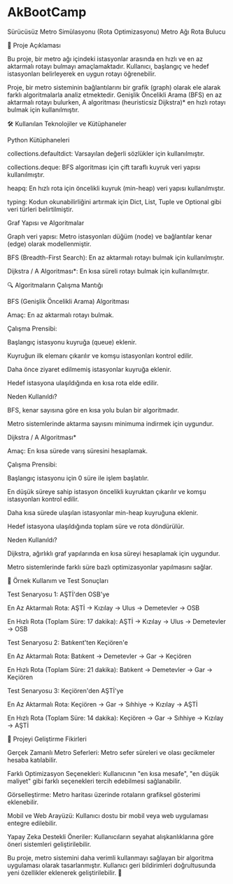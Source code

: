 # AkBootCamp
Sürücüsüz Metro Simülasyonu (Rota Optimizasyonu) 
Metro Ağı Rota Bulucu

📌 Proje Açıklaması

Bu proje, bir metro ağı içindeki istasyonlar arasında en hızlı ve en az aktarmalı rotayı bulmayı amaçlamaktadır. Kullanıcı, başlangıç ve hedef istasyonları belirleyerek en uygun rotayı öğrenebilir.

Proje, bir metro sisteminin bağlantılarını bir grafik (graph) olarak ele alarak farklı algoritmalarla analiz etmektedir. Genişlik Öncelikli Arama (BFS) en az aktarmalı rotayı bulurken, A algoritması (heuristicsiz Dijkstra)* en hızlı rotayı bulmak için kullanılmıştır.

🛠 Kullanılan Teknolojiler ve Kütüphaneler

Python Kütüphaneleri

collections.defaultdict: Varsayılan değerli sözlükler için kullanılmıştır.

collections.deque: BFS algoritması için çift taraflı kuyruk veri yapısı kullanılmıştır.

heapq: En hızlı rota için öncelikli kuyruk (min-heap) veri yapısı kullanılmıştır.

typing: Kodun okunabilirliğini artırmak için Dict, List, Tuple ve Optional gibi veri türleri belirtilmiştir.

Graf Yapısı ve Algoritmalar

Graph veri yapısı: Metro istasyonları düğüm (node) ve bağlantılar kenar (edge) olarak modellenmiştir.

BFS (Breadth-First Search): En az aktarmalı rotayı bulmak için kullanılmıştır.

Dijkstra / A Algoritması*: En kısa süreli rotayı bulmak için kullanılmıştır.

🔍 Algoritmaların Çalışma Mantığı

BFS (Genişlik Öncelikli Arama) Algoritması

Amaç: En az aktarmalı rotayı bulmak.

Çalışma Prensibi:

Başlangıç istasyonu kuyruğa (queue) eklenir.

Kuyruğun ilk elemanı çıkarılır ve komşu istasyonları kontrol edilir.

Daha önce ziyaret edilmemiş istasyonlar kuyruğa eklenir.

Hedef istasyona ulaşıldığında en kısa rota elde edilir.

Neden Kullanıldı?

BFS, kenar sayısına göre en kısa yolu bulan bir algoritmadır.

Metro sistemlerinde aktarma sayısını minimuma indirmek için uygundur.

Dijkstra / A Algoritması*

Amaç: En kısa sürede varış süresini hesaplamak.

Çalışma Prensibi:

Başlangıç istasyonu için 0 süre ile işlem başlatılır.

En düşük süreye sahip istasyon öncelikli kuyruktan çıkarılır ve komşu istasyonları kontrol edilir.

Daha kısa sürede ulaşılan istasyonlar min-heap kuyruğuna eklenir.

Hedef istasyona ulaşıldığında toplam süre ve rota döndürülür.

Neden Kullanıldı?

Dijkstra, ağırlıklı graf yapılarında en kısa süreyi hesaplamak için uygundur.

Metro sistemlerinde farklı süre bazlı optimizasyonlar yapılmasını sağlar.

🚀 Örnek Kullanım ve Test Sonuçları

Test Senaryosu 1: AŞTİ'den OSB'ye

En Az Aktarmalı Rota: AŞTİ → Kızılay → Ulus → Demetevler → OSB

En Hızlı Rota (Toplam Süre: 17 dakika): AŞTİ → Kızılay → Ulus → Demetevler → OSB

Test Senaryosu 2: Batıkent'ten Keçiören'e

En Az Aktarmalı Rota: Batıkent → Demetevler → Gar → Keçiören

En Hızlı Rota (Toplam Süre: 21 dakika): Batıkent → Demetevler → Gar → Keçiören

Test Senaryosu 3: Keçiören'den AŞTİ'ye

En Az Aktarmalı Rota: Keçiören → Gar → Sıhhiye → Kızılay → AŞTİ

En Hızlı Rota (Toplam Süre: 14 dakika): Keçiören → Gar → Sıhhiye → Kızılay → AŞTİ

🔧 Projeyi Geliştirme Fikirleri

Gerçek Zamanlı Metro Seferleri: Metro sefer süreleri ve olası gecikmeler hesaba katılabilir.

Farklı Optimizasyon Seçenekleri: Kullanıcının "en kısa mesafe", "en düşük maliyet" gibi farklı seçenekleri tercih edebilmesi sağlanabilir.

Görselleştirme: Metro haritası üzerinde rotaların grafiksel gösterimi eklenebilir.

Mobil ve Web Arayüzü: Kullanıcı dostu bir mobil veya web uygulaması entegre edilebilir.

Yapay Zeka Destekli Öneriler: Kullanıcıların seyahat alışkanlıklarına göre öneri sistemleri geliştirilebilir.

Bu proje, metro sistemini daha verimli kullanmayı sağlayan bir algoritma uygulaması olarak tasarlanmıştır. Kullanıcı geri bildirimleri doğrultusunda yeni özellikler eklenerek geliştirilebilir. 🚀

